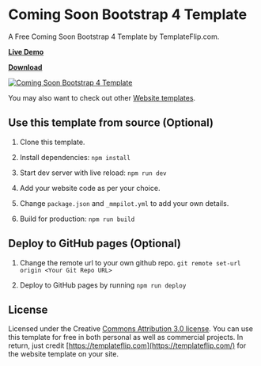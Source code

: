 # Coming Soon Bootstrap 4 Template
A Free Coming Soon Bootstrap 4 Template by TemplateFlip.com.

**[Live Demo](https://templateflip.com/demo/?template=coming-soon-bootstrap-template)**

**[Download](https://templateflip.com/templates/coming-soon-bootstrap-template/)**

<a href="https://templateflip.com/templates/coming-soon-bootstrap/"><img src="https://raw.githubusercontent.com/templateflip/coming-soon-bootstrap-template/master/assets/img/coming-soon-bootstrap-screenshot.png" alt="Coming Soon Bootstrap 4 Template"><img></a>

You may also want to check out other [Website templates](https://templateflip.com/templates/).

## Use this template from source (Optional)

1. Clone this template.

2. Install dependencies: ``npm install``

3. Start dev server with live reload: ``npm run dev``

4. Add your website code as per your choice.

5. Change ``package.json`` and ``_mmpilot.yml`` to add your own details.

5. Build for production: ``npm run build``

## Deploy to GitHub pages (Optional)

1. Change the remote url to your own github repo. ``git remote set-url origin <Your Git Repo URL>``

2. Deploy to GitHub pages by running ``npm run deploy``

## License

Licensed under the Creative [Commons Attribution 3.0 license](http://creativecommons.org/licenses/by/3.0/).
You can use this template for free in both personal as well as commercial projects. In return, just credit [https://templateflip.com](https://templateflip.com/) for the website template on your site.